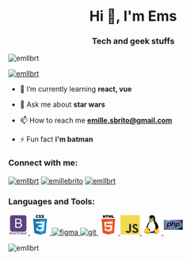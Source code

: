 <h1 align="center">Hi 👋, I'm Ems</h1>
<h3 align="center">Tech and geek stuffs</h3>

<p align="left"> <img src="https://komarev.com/ghpvc/?username=emllbrt&label=Profile%20views&color=0e75b6&style=flat" alt="emllbrt" /> </p>

<p align="left"> <a href="https://twitter.com/emllbrt" target="blank"><img src="https://img.shields.io/twitter/follow/emllbrt?logo=twitter&style=for-the-badge" alt="emllbrt" /></a> </p>

- 🌱 I’m currently learning **react, vue**

- 💬 Ask me about **star wars**

- 📫 How to reach me **emille.sbrito@gmail.com**

- ⚡ Fun fact **i'm batman**

<h3 align="left">Connect with me:</h3>
<p align="left">
<a href="https://twitter.com/emllbrt" target="blank"><img align="center" src="https://cdn.jsdelivr.net/npm/simple-icons@3.0.1/icons/twitter.svg" alt="emllbrt" height="30" width="40" /></a>
<a href="https://linkedin.com/in/emillebrito" target="blank"><img align="center" src="https://cdn.jsdelivr.net/npm/simple-icons@3.0.1/icons/linkedin.svg" alt="emillebrito" height="30" width="40" /></a>
<a href="https://instagram.com/emllbrt" target="blank"><img align="center" src="https://cdn.jsdelivr.net/npm/simple-icons@3.0.1/icons/instagram.svg" alt="emllbrt" height="30" width="40" /></a>
</p>

<h3 align="left">Languages and Tools:</h3>
<p align="left"> <a href="https://getbootstrap.com" target="_blank"> <img src="https://raw.githubusercontent.com/devicons/devicon/master/icons/bootstrap/bootstrap-plain-wordmark.svg" alt="bootstrap" width="40" height="40"/> </a> <a href="https://www.w3schools.com/css/" target="_blank"> <img src="https://raw.githubusercontent.com/devicons/devicon/master/icons/css3/css3-original-wordmark.svg" alt="css3" width="40" height="40"/> </a> <a href="https://www.figma.com/" target="_blank"> <img src="https://www.vectorlogo.zone/logos/figma/figma-icon.svg" alt="figma" width="40" height="40"/> </a> <a href="https://git-scm.com/" target="_blank"> <img src="https://www.vectorlogo.zone/logos/git-scm/git-scm-icon.svg" alt="git" width="40" height="40"/> </a> <a href="https://www.w3.org/html/" target="_blank"> <img src="https://raw.githubusercontent.com/devicons/devicon/master/icons/html5/html5-original-wordmark.svg" alt="html5" width="40" height="40"/> </a> <a href="https://developer.mozilla.org/en-US/docs/Web/JavaScript" target="_blank"> <img src="https://raw.githubusercontent.com/devicons/devicon/master/icons/javascript/javascript-original.svg" alt="javascript" width="40" height="40"/> </a> <a href="https://www.linux.org/" target="_blank"> <img src="https://raw.githubusercontent.com/devicons/devicon/master/icons/linux/linux-original.svg" alt="linux" width="40" height="40"/> </a> <a href="https://www.php.net" target="_blank"> <img src="https://raw.githubusercontent.com/devicons/devicon/master/icons/php/php-original.svg" alt="php" width="40" height="40"/> </a> </p>

<p><img align="center" src="https://github-readme-stats.vercel.app/api/top-langs?username=emllbrt&show_icons=true&locale=en&layout=compact" alt="emllbrt" /></p>

